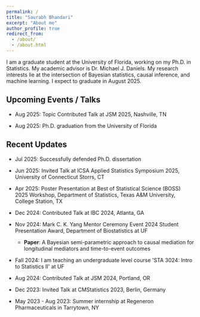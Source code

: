 ```yaml
---
permalink: /
title: "Saurabh Bhandari"
excerpt: "About me"
author_profile: true
redirect_from: 
  - /about/
  - /about.html
---
```


I am a graduate student at the University of Florida, working on my Ph.D. in Statistics. My academic advisor is Dr. Michael J. Daniels. My research interests lie at the intersection of Bayesian statistics, causal inference, and machine learning. I expect to graduate in August 2025.
 




## Upcoming Events / Talks

  * Aug 2025: Topic Contributed Talk at JSM 2025, Nashville, TN 
  
  * Aug 2025: Ph.D. graduation from the University of Florida 


## Recent Updates

  * Jul 2025: Successfully defended Ph.D. dissertation
  
  * Jun 2025: Invited Talk at ICSA Applied Statistics Symposium 2025, University of Connecticut Storrs, CT
  
  * Apr 2025: Poster Presentation at Best of Statistical Science (BOSS) 2025 Workshop, Department of Statistics, Texas A&M University, College Station, TX
      
  * Dec 2024: Contributed Talk at IBC 2024, Atlanta, GA
    
  * Nov 2024: Mark C. K. Yang Mentor Ceremony Event 2024 Student Presentation Award, Department of Biostatistics at UF
      * **Paper**: A Bayesian semi-parametric approach to causal mediation for longitudinal mediators and time-to-event outcomes
      
  * Fall 2024: I am teaching an undergraduate level course 'STA 3024: Intro to Statistics II' at UF

  * Aug 2024: Contributed Talk at JSM 2024, Portland, OR
      
  * Dec 2023: Invited Talk at CMStatistics 2023, Berlin, Germany
  
  * May 2023 - Aug 2023: Summer internship at Regeneron Pharmaceuticals in Tarrytown, NY 
